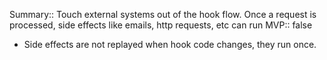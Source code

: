 Summary:: Touch external systems out of the hook flow. Once a request is processed, side effects like emails, http requests, etc can run
MVP:: false

- Side effects are not replayed when hook code changes, they run once.